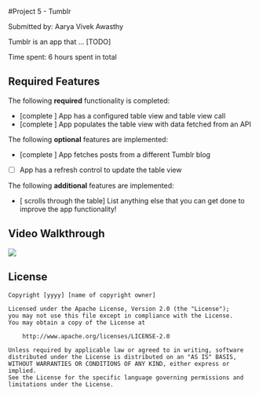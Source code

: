 #Project 5 - Tumblr

Submitted by: Aarya Vivek Awasthy

Tumblr is an app that ... [TODO] 

Time spent: 6 hours spent in total

## Required Features

The following **required** functionality is completed:

- [complete ] App has a configured table view and table view call
- [complete ] App populates the table view with data fetched from an API


The following **optional** features are implemented:

- [complete ] App fetches posts from a different Tumblr blog
- [ ] App has a refresh control to update the table view

The following **additional** features are implemented:

- [ scrolls through the table] List anything else that you can get done to improve the app functionality!

## Video Walkthrough

<div>
    <a href="https://www.loom.com/share/dc23283fe58e4659a72f1f90787b9b17">
    </a>
    <a href="https://www.loom.com/share/dc23283fe58e4659a72f1f90787b9b17">
      <img style="max-width:300px;" src="https://cdn.loom.com/sessions/thumbnails/dc23283fe58e4659a72f1f90787b9b17-1affbf0f2731e170-full-play.gif">
    </a>
  </div>


## License
    Copyright [yyyy] [name of copyright owner]

    Licensed under the Apache License, Version 2.0 (the "License");
    you may not use this file except in compliance with the License.
    You may obtain a copy of the License at

        http://www.apache.org/licenses/LICENSE-2.0

    Unless required by applicable law or agreed to in writing, software
    distributed under the License is distributed on an "AS IS" BASIS,
    WITHOUT WARRANTIES OR CONDITIONS OF ANY KIND, either express or implied.
    See the License for the specific language governing permissions and
    limitations under the License.
